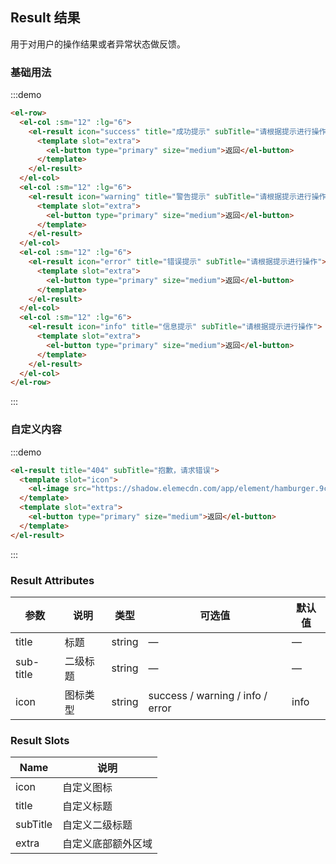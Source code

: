 ## Result 结果

用于对用户的操作结果或者异常状态做反馈。

### 基础用法

:::demo

```html
<el-row>
  <el-col :sm="12" :lg="6">
    <el-result icon="success" title="成功提示" subTitle="请根据提示进行操作">
      <template slot="extra">
        <el-button type="primary" size="medium">返回</el-button>
      </template>
    </el-result>
  </el-col>
  <el-col :sm="12" :lg="6">
    <el-result icon="warning" title="警告提示" subTitle="请根据提示进行操作">
      <template slot="extra">
        <el-button type="primary" size="medium">返回</el-button>
      </template>
    </el-result>
  </el-col>
  <el-col :sm="12" :lg="6">
    <el-result icon="error" title="错误提示" subTitle="请根据提示进行操作">
      <template slot="extra">
        <el-button type="primary" size="medium">返回</el-button>
      </template>
    </el-result>
  </el-col>
  <el-col :sm="12" :lg="6">
    <el-result icon="info" title="信息提示" subTitle="请根据提示进行操作">
      <template slot="extra">
        <el-button type="primary" size="medium">返回</el-button>
      </template>
    </el-result>
  </el-col>
</el-row>
```

:::

### 自定义内容

:::demo

```html
<el-result title="404" subTitle="抱歉，请求错误">
  <template slot="icon">
    <el-image src="https://shadow.elemecdn.com/app/element/hamburger.9cf7b091-55e9-11e9-a976-7f4d0b07eef6.png"></el-image>
  </template>
  <template slot="extra">
    <el-button type="primary" size="medium">返回</el-button>
  </template>
</el-result>
```

:::

### Result Attributes

| 参数          | 说明            | 类型            | 可选值                 | 默认值   |
|-------------  |---------------- |---------------- |---------------------- |-------- |
| title          | 标题         | string  |          —             |    —     |
| sub-title    | 二级标题  | string | — |    —  |
| icon  | 图标类型    | string  |    success / warning / info / error  |  info |

### Result Slots

| Name | 说明 |
|------|--------|
| icon | 自定义图标  |
| title | 自定义标题     |
| subTitle | 自定义二级标题     |
| extra | 自定义底部额外区域     |

